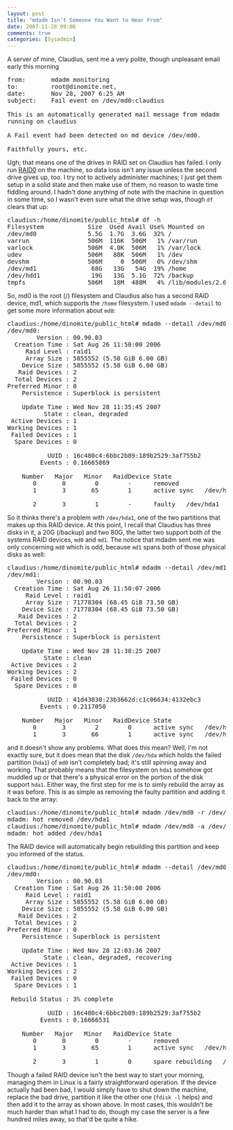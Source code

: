 ```yaml
---
layout: post
title: "mdadm Isn't Someone You Want to Hear From"
date: 2007-11-28 09:08
comments: true
categories: [Sysadmin]
---
```

A server of mine, Claudius, sent me a very polite, though unpleasant email early this morning
<pre>
from:		mdadm monitoring <root@dinomite.net>
to:			root@dinomite.net,
date:		Nov 28, 2007 6:25 AM
subject:	Fail event on /dev/md0:claudius

This is an automatically generated mail message from mdadm
running on claudius

A Fail event had been detected on md device /dev/md0.

Faithfully yours, etc.
</pre>

Ugh; that means one of the drives in RAID set on Claudius has failed.  I only run [RAID0](http://en.wikipedia.org/wiki/RAID#Standard_levels) on the machine, so data loss isn't any issue unless the second drive gives up, too.  I try not to actively administer machines; I just get them setup in a solid state and then make use of them, no reason to waste time fiddling around.  I hadn't done anything of note with the machine in question in some time, so I wasn't even sure what the drive setup was, though `df` clears that up:

<pre>
claudius:/home/dinomite/public_html# df -h
Filesystem            Size  Used Avail Use% Mounted on
/dev/md0              5.5G  1.7G  3.6G  32% /
varrun                506M  116K  506M   1% /var/run
varlock               506M  4.0K  506M   1% /var/lock
udev                  506M   88K  506M   1% /dev
devshm                506M     0  506M   0% /dev/shm
/dev/md1               68G   13G   54G  19% /home
/dev/hdd1              19G   13G  5.1G  72% /backup
tmpfs                 506M   18M  488M   4% /lib/modules/2.6.15-29-k7/volatile
</pre>

So, md0 is the root (/) filesystem and Claudius also has a second RAID device, md1, which supports the `/home` filesystem.  I used `mdadm --detail` to get some more information about `md0`:

<pre>
claudius:/home/dinomite/public_html# mdadm --detail /dev/md0
/dev/md0:
        Version : 00.90.03
  Creation Time : Sat Aug 26 11:50:00 2006
     Raid Level : raid1
     Array Size : 5855552 (5.58 GiB 6.00 GB)
    Device Size : 5855552 (5.58 GiB 6.00 GB)
   Raid Devices : 2
  Total Devices : 2
Preferred Minor : 0
    Persistence : Superblock is persistent

    Update Time : Wed Nov 28 11:35:45 2007
          State : clean, degraded
 Active Devices : 1
Working Devices : 1
 Failed Devices : 1
  Spare Devices : 0

           UUID : 16c480c4:6bbc2b89:189b2529:3af755b2
         Events : 0.16665869

    Number   Major   Minor   RaidDevice State
       0       0        0        -      removed
       1       3       65        1      active sync   /dev/hdb1

       2       3        1        -      faulty   /dev/hda1
</pre>

So it thinks there's a problem with `/dev/hda1`, one of the two partitions that makes up this RAID device.  At this point, I recall that Claudius has three disks in it, a 20G (/backup) and two 80G, the latter two support both of the systems RAID devices, `md0` and `md1`.  The notice that mdadm sent me was only concerning `md0` which is odd, because `md1` spans both of those physical disks as well:

<pre>
claudius:/home/dinomite/public_html# mdadm --detail /dev/md1
/dev/md1:
        Version : 00.90.03
  Creation Time : Sat Aug 26 11:50:07 2006
     Raid Level : raid1
     Array Size : 71778304 (68.45 GiB 73.50 GB)
    Device Size : 71778304 (68.45 GiB 73.50 GB)
   Raid Devices : 2
  Total Devices : 2
Preferred Minor : 1
    Persistence : Superblock is persistent

    Update Time : Wed Nov 28 11:38:25 2007
          State : clean
 Active Devices : 2
Working Devices : 2
 Failed Devices : 0
  Spare Devices : 0

           UUID : 41d43030:23b3662d:c1c06634:4132ebc3
         Events : 0.2117050

    Number   Major   Minor   RaidDevice State
       0       3        2        0      active sync   /dev/hda2
       1       3       66        1      active sync   /dev/hdb2
</pre>

and it doesn't show any problems.  What does this mean?  Well, I'm not exactly sure, but it does mean that the disk `/dev/hda` which holds the failed partition (`hda1`) of `md0` isn't completely bad; it's still spinning away and working.  That probably means that the filesystem on `hda1` somehow got muddled up or that there's a physical error on the portion of the disk support `hda1`.  Either way, the first step for me is to simly rebuild the array as it was before.  This is as simple as removing the faulty partition and adding it back to the array:

<pre>
claudius:/home/dinomite/public_html# mdadm /dev/md0 -r /dev/hda1
mdadm: hot removed /dev/hda1
claudius:/home/dinomite/public_html# mdadm /dev/md0 -a /dev/hda1
mdadm: hot added /dev/hda1
</pre>

The RAID device will automatically begin rebuilding this partition and keep you informed of the status.

<pre>
claudius:/home/dinomite/public_html# mdadm --detail /dev/md0
/dev/md0:
        Version : 00.90.03
  Creation Time : Sat Aug 26 11:50:00 2006
     Raid Level : raid1
     Array Size : 5855552 (5.58 GiB 6.00 GB)
    Device Size : 5855552 (5.58 GiB 6.00 GB)
   Raid Devices : 2
  Total Devices : 2
Preferred Minor : 0
    Persistence : Superblock is persistent

    Update Time : Wed Nov 28 12:03:36 2007
          State : clean, degraded, recovering
 Active Devices : 1
Working Devices : 2
 Failed Devices : 0
  Spare Devices : 1

 Rebuild Status : 3% complete

           UUID : 16c480c4:6bbc2b89:189b2529:3af755b2
         Events : 0.16666531

    Number   Major   Minor   RaidDevice State
       0       0        0        -      removed
       1       3       65        1      active sync   /dev/hdb1

       2       3        1        0      spare rebuilding   /dev/hda1
</pre>

Though a failed RAID device isn't the best way to start your morning, managing them in Linux is a fairly straightforward operation.  If the device actually had been bad, I would simply have to shut down the machine, replace the bad drive, partition it like the other one (`fdisk -l` helps) and then add it to the array as shown above.  In most cases, this wouldn't be much harder than what I had to do, though my case the server is a few hundred miles away, so that'd be quite a hike.
